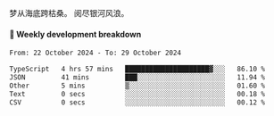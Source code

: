 梦从海底跨枯桑。
阅尽银河风浪。


#### 📝 Weekly development breakdown

<!--START_SECTION:waka-->

```txt
From: 22 October 2024 - To: 29 October 2024

TypeScript   4 hrs 57 mins   █████████████████████▓░░░   86.10 %
JSON         41 mins         ███░░░░░░░░░░░░░░░░░░░░░░   11.94 %
Other        5 mins          ▒░░░░░░░░░░░░░░░░░░░░░░░░   01.60 %
Text         0 secs          ░░░░░░░░░░░░░░░░░░░░░░░░░   00.18 %
CSV          0 secs          ░░░░░░░░░░░░░░░░░░░░░░░░░   00.12 %
```

<!--END_SECTION:waka-->



